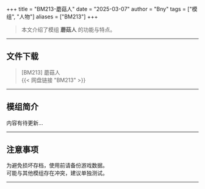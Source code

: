 +++
title = "BM213-蘑菇人"
date = "2025-03-07"
author = "Bny"
tags = ["模组", "人物"]
aliases = ["BM213"]
+++

> 本文介绍了模组 **蘑菇人** 的功能与特点。

---

## 文件下载

> [BM213] 蘑菇人  
{{< 网盘链接 "BM213" >}}  

---

## 模组简介

>  
内容有待更新...  

---

## 注意事项

>  
为避免损坏存档，使用前请备份游戏数据。  
可能与其他模组存在冲突，建议单独测试。  

---

